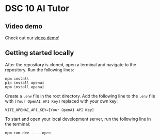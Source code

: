 # DSC 10 AI Tutor
## Video demo
Check out our [video demo](https://www.youtube.com/watch?v=owcdFCk__-E)!

## Getting started locally
After the repository is cloned, open a terminal and navigate to the repository. Run the following lines:

```
npm install
pip install openai
npm install openai
```

Create a `.env` file in the root directory. Add the following line to the `.env` file with `[Your OpenAI API Key]` replaced with your own key:

```
VITE_OPENAI_API_KEY=[Your OpenAI API Key]
```

To start and open your local development server, run the following line in the terminal:

```
npm run dev -- --open
```
